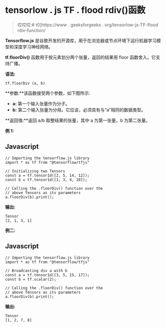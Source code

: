 # tensorlow . js TF . flood rdiv()函数

> 哎哎哎:# t0]https://www . geeksforgeeks . org/tensorlow-js-TF-flood rdiv-function/

**Tensorflow.js** 是谷歌开发的开源库，用于在浏览器或节点环境下运行机器学习模型和深度学习神经网络。

**tf.floorDiv()** 函数用于按元素划分两个张量，返回的结果用 floor 函数舍入。它支持广播。

**语法:**

```
tf.floorDiv (a, b)
```

**参数:**该函数接受两个参数，如下图所示:

*   **a:** 第一个输入张量作为分子。
*   **b:** 第二个输入张量为分母。它应该，必须具有与“a”相同的数据类型。

**返回值:**返回 a/b 取整结果的张量，其中 a 为第一张量，b 为第二张量。

**例 1:**

## Javascript

```
// Importing the tensorflow.js library
import * as tf from "@tensorflow/tfjs"

// Initializing two Tensors
const a = tf.tensor1d([2, 5, 14, 12]);
const b = tf.tensor1d([1, 3, 4, 10]);

// Calling the .floorDiv() function over the
// above Tensors as its parameters
a.floorDiv(b).print();
```

**输出:**

```
Tensor
[2, 1, 3, 1]
```

**例二:**

## Javascript

```
// Importing the tensorflow.js library
import * as tf from "@tensorflow/tfjs"

// Broadcasting div a with b
const a = tf.tensor1d([3, 5, 15, 17]);
const b = tf.scalar(2);

// Calling the .floorDiv() function over the
// above Tensors as its parameters
a.floorDiv(b).print();
```

**输出:**

```
Tensor
[1, 2, 7, 8]
```